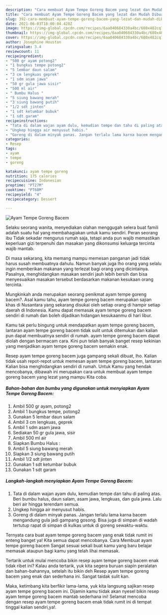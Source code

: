 ```yaml
---
description: "Cara membuat Ayam Tempe Goreng Bacem yang lezat dan Mudah Dibuat"
title: "Cara membuat Ayam Tempe Goreng Bacem yang lezat dan Mudah Dibuat"
slug: 392-cara-membuat-ayam-tempe-goreng-bacem-yang-lezat-dan-mudah-dibuat
date: 2021-06-03T18:00:04.428Z
image: https://img-global.cpcdn.com/recipes/6aa040684330a4bc/680x482cq70/ayam-tempe-goreng-bacem-foto-resep-utama.jpg
thumbnail: https://img-global.cpcdn.com/recipes/6aa040684330a4bc/680x482cq70/ayam-tempe-goreng-bacem-foto-resep-utama.jpg
cover: https://img-global.cpcdn.com/recipes/6aa040684330a4bc/680x482cq70/ayam-tempe-goreng-bacem-foto-resep-utama.jpg
author: Josephine Houston
ratingvalue: 3.4
reviewcount: 11
recipeingredient:
- "500 gr ayam potong2"
- "1 bungkus tempe potong2"
- "5 lembar daun salam"
- "3 cm lengkuas geprek"
- "1 sdm asam jawa"
- "50 gr gula jawa sisir"
- "500 ml air"
- " Bumbu Halus "
- "5 siung bawang merah"
- "3 siung bawang putih"
- "1/2 sdt jinten"
- "1 sdt ketumbar bubuk"
- "1 sdt garam"
recipeinstructions:
- "Tata di dalam wajan ayam dulu, kemudian tempe dan tahu di paling atas. Beri bumbu halus, daun salam, asam jawa, lengkuas, dan gula jawa. Lalu beri air hingga terendam semua."
- "Ungkep hingga air menyusut habis."
- "Goreng di dalam minyak panas. Jangan terlalu lama karna bacem mengandung gula jadi gampang gosong. Bisa juga di simpan di wadah tertutup rapat di simpan di kulkas untuk di goreng sewaktu-waktu."
categories:
- Resep
tags:
- ayam
- tempe
- goreng

katakunci: ayam tempe goreng 
nutrition: 175 calories
recipecuisine: Indonesian
preptime: "PT27M"
cooktime: "PT60M"
recipeyield: "4"
recipecategory: Dessert

---
```



![Ayam Tempe Goreng Bacem](https://img-global.cpcdn.com/recipes/6aa040684330a4bc/680x482cq70/ayam-tempe-goreng-bacem-foto-resep-utama.jpg)

Selaku seorang wanita, menyediakan olahan menggugah selera buat famili adalah suatu hal yang membahagiakan untuk kamu sendiri. Peran seorang ibu Tidak sekadar mengurus rumah saja, tetapi anda pun wajib memastikan keperluan gizi terpenuhi dan masakan yang dikonsumsi keluarga tercinta wajib mantab.

Di masa  sekarang, kita memang mampu memesan panganan jadi tidak harus susah membuatnya dahulu. Namun banyak juga lho orang yang selalu ingin memberikan makanan yang terlezat bagi orang yang dicintainya. Pasalnya, menghidangkan masakan sendiri jauh lebih bersih dan bisa menyesuaikan masakan tersebut berdasarkan makanan kesukaan orang tercinta. 



Mungkinkah anda merupakan seorang penikmat ayam tempe goreng bacem?. Asal kamu tahu, ayam tempe goreng bacem merupakan sajian khas di Nusantara yang sekarang disukai oleh setiap orang di hampir setiap daerah di Indonesia. Kamu dapat memasak ayam tempe goreng bacem sendiri di rumah dan boleh dijadikan hidangan kesukaanmu di hari libur.

Kamu tak perlu bingung untuk mendapatkan ayam tempe goreng bacem, lantaran ayam tempe goreng bacem tidak sulit untuk ditemukan dan kalian pun dapat membuatnya sendiri di rumah. ayam tempe goreng bacem dapat diolah dengan bermacam cara. Kini pun telah banyak banget resep kekinian yang menjadikan ayam tempe goreng bacem semakin enak.

Resep ayam tempe goreng bacem juga gampang sekali dibuat, lho. Kalian tidak usah repot-repot untuk memesan ayam tempe goreng bacem, lantaran Kalian bisa menghidangkan sendiri di rumah. Untuk Kamu yang hendak mencobanya, dibawah ini merupakan cara untuk membuat ayam tempe goreng bacem yang lezat yang mampu Kita coba.

<!--inarticleads1-->

##### Bahan-bahan dan bumbu yang digunakan untuk menyiapkan Ayam Tempe Goreng Bacem:

1. Ambil 500 gr ayam, potong2
1. Ambil 1 bungkus tempe, potong2
1. Gunakan 5 lembar daun salam
1. Ambil 3 cm lengkuas, geprek
1. Ambil 1 sdm asam jawa
1. Sediakan 50 gr gula jawa, sisir
1. Ambil 500 ml air
1. Siapkan  Bumbu Halus :
1. Ambil 5 siung bawang merah
1. Siapkan 3 siung bawang putih
1. Ambil 1/2 sdt jinten
1. Gunakan 1 sdt ketumbar bubuk
1. Gunakan 1 sdt garam




<!--inarticleads2-->

##### Langkah-langkah menyiapkan Ayam Tempe Goreng Bacem:

1. Tata di dalam wajan ayam dulu, kemudian tempe dan tahu di paling atas. Beri bumbu halus, daun salam, asam jawa, lengkuas, dan gula jawa. Lalu beri air hingga terendam semua.
1. Ungkep hingga air menyusut habis.
1. Goreng di dalam minyak panas. Jangan terlalu lama karna bacem mengandung gula jadi gampang gosong. Bisa juga di simpan di wadah tertutup rapat di simpan di kulkas untuk di goreng sewaktu-waktu.




Ternyata cara buat ayam tempe goreng bacem yang enak tidak rumit ini enteng banget ya! Kita semua dapat mencobanya. Cara Membuat ayam tempe goreng bacem Sangat sesuai sekali buat kamu yang baru belajar memasak ataupun bagi kamu yang telah lihai memasak.

Tertarik untuk mulai mencoba bikin resep ayam tempe goreng bacem enak tidak ribet ini? Kalau anda tertarik, yuk kita segera buruan siapin peralatan dan bahan-bahannya, setelah itu bikin deh Resep ayam tempe goreng bacem yang enak dan sederhana ini. Sangat taidak sulit kan. 

Maka, ketimbang kita berfikir lama-lama, yuk kita langsung sajikan resep ayam tempe goreng bacem ini. Dijamin kamu tiidak akan nyesel bikin resep ayam tempe goreng bacem mantab sederhana ini! Selamat mencoba dengan resep ayam tempe goreng bacem enak tidak rumit ini di tempat tinggal kalian sendiri,ya!.

